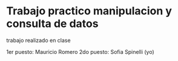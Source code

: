 # Trabajo practico manipulacion y consulta de datos

trabajo realizado en clase 

1er puesto: Mauricio Romero
2do puesto: Sofia Spinelli (yo)